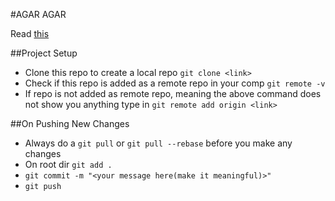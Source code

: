 #AGAR AGAR

Read [this](https://thoughtbot.com/blog/how-to-git-with-unity)

##Project Setup
- Clone this repo to create a local repo `git clone <link>`
- Check if this repo is added as a remote repo in your comp `git remote -v`
- If repo is not added as remote repo, meaning the above command does not show you anything type in `git remote add origin <link>`

##On Pushing New Changes 
- Always do a `git pull` or `git pull --rebase` before you make any changes
- On root dir `git add .`
- `git commit -m "<your message here(make it meaningful)>"`
- `git push`
